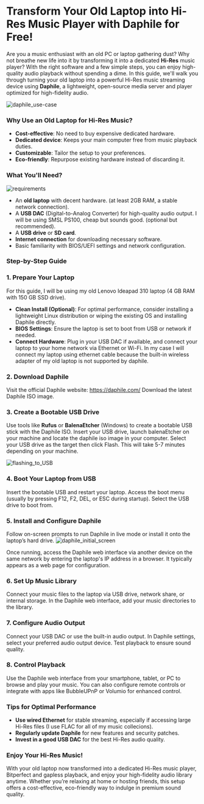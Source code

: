 # Transform Your Old Laptop into Hi-Res Music Player with Daphile for Free!

Are you a music enthusiast with an old PC or laptop gathering dust? Why not breathe new life into it by transforming it into a dedicated **Hi-Res** music player? With the right software and a few simple steps, you can enjoy high-quality audio playback without spending a dime. In this guide, we'll walk you through turning your old laptop into a powerful Hi-Res music streaming device using **Daphile**, a lightweight, open-source media server and player optimized for high-fidelity audio.

![daphile_use-case](https://github.com/user-attachments/assets/f5298a41-503d-400e-940c-08381a84ff87)

### Why Use an Old Laptop for Hi-Res Music?

-	**Cost-effective**: No need to buy expensive dedicated hardware.
-	**Dedicated device**: Keeps your main computer free from music playback duties.
-	**Customizable**: Tailor the setup to your preferences.
-	**Eco-friendly**: Repurpose existing hardware instead of discarding it.

### What You'll Need?
![requirements](https://github.com/user-attachments/assets/8a75dbf7-70ec-4c2b-a21f-0ef9d2d3609d)

-	An **old laptop** with decent hardware. (at least 2GB RAM, a stable network connection).
-	A **USB DAC** (Digital-to-Analog Converter) for high-quality audio output. I will be using SMSL PS100, cheap but sounds good. (optional but recommended).
-	A **USB drive** or **SD card**.
-	**Internet connection** for downloading necessary software.
-	Basic familiarity with BIOS/UEFI settings and network configuration.

### Step-by-Step Guide

### 1. Prepare Your Laptop

For this guide, I will be using my old Lenovo Ideapad 310 laptop (4 GB RAM with 150 GB SSD drive).

-	**Clean Install (Optional)**: For optimal performance, consider installing a lightweight Linux distribution or wiping the existing OS and installing Daphile directly.
-	**BIOS Settings**: Ensure the laptop is set to boot from USB or network if needed.
-	**Connect Hardware**: Plug in your USB DAC if available, and connect your laptop to your home network via Ethernet or Wi-Fi. In my case I will connect my laptop using ethernet cable because the built-in wireless adapter of my old laptop is not supported by daphile.

### 2. Download Daphile

Visit the official Daphile website: https://daphile.com/
Download the latest Daphile ISO image.

### 3. Create a Bootable USB Drive

Use tools like **Rufus** or **BalenaEtcher** (Windows) to create a bootable USB stick with the Daphile ISO.
Insert your USB drive, launch balenaEtcher on your machine and locate the daphile iso image in your computer. Select your USB drive as the target then click Flash. This will take 5-7 minutes depending on your machine.

![flashing_to_USB](https://github.com/user-attachments/assets/f5b8ce6c-cceb-4011-a2cf-46f171e3ae29)


### 4. Boot Your Laptop from USB

Insert the bootable USB and restart your laptop.
Access the boot menu (usually by pressing F12, F2, DEL, or ESC during startup).
Select the USB drive to boot from.

### 5. Install and Configure Daphile

Follow on-screen prompts to run Daphile in live mode or install it onto the laptop’s hard drive.
![daphile_initial_screen](https://github.com/user-attachments/assets/e8f3a93d-0376-4312-b828-b0df36275ab5)

Once running, access the Daphile web interface via another device on the same network by entering the laptop's IP address in a browser. It typically appears as a web page for configuration.

### 6. Set Up Music Library

Connect your music files to the laptop via USB drive, network share, or internal storage.
In the Daphile web interface, add your music directories to the library.

### 7. Configure Audio Output

Connect your USB DAC or use the built-in audio output.
In Daphile settings, select your preferred audio output device.
Test playback to ensure sound quality.

### 8. Control Playback

Use the Daphile web interface from your smartphone, tablet, or PC to browse and play your music.
You can also configure remote controls or integrate with apps like BubbleUPnP or Volumio for enhanced control.

### Tips for Optimal Performance

- **Use wired Ethernet** for stable streaming, especially if accessing large Hi-Res files (I use FLAC for all of my music collecions).
- **Regularly update Daphile** for new features and security patches.
- **Invest in a good USB DAC** for the best Hi-Res audio quality.

### Enjoy Your Hi-Res Music!

With your old laptop now transformed into a dedicated Hi-Res music player, Bitperfect and gapless playback, and enjoy your high-fidelity audio library anytime. Whether you’re relaxing at home or hosting friends, this setup offers a cost-effective, eco-friendly way to indulge in premium sound quality.

